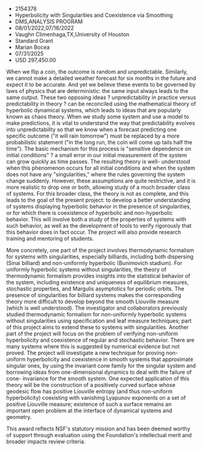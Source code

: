 
* 2154378
* Hyperbolicity with Singularities and Coexistence via Smoothing
* DMS,ANALYSIS PROGRAM
* 08/01/2022,07/18/2022
* Vaughn Climenhaga,TX,University of Houston
* Standard Grant
* Marian Bocea
* 07/31/2025
* USD 297,450.00

When we flip a coin, the outcome is random and unpredictable. Similarly, we
cannot make a detailed weather forecast for six months in the future and expect
it to be accurate. And yet we believe these events to be governed by laws of
physics that are deterministic: the same input always leads to the same output.
These two opposing ideas ? unpredictability in practice versus predictability in
theory ? can be reconciled using the mathematical theory of hyperbolic dynamical
systems, which leads to ideas that are popularly known as chaos theory. When we
study some system and use a model to make predictions, it is vital to understand
the way that predictability evolves into unpredictability so that we know when a
forecast predicting one specific outcome ("it will rain tomorrow") must be
replaced by a more probabilistic statement ("in the long run, the coin will come
up tails half the time"). The basic mechanism for this process is "sensitive
dependence on initial conditions" ? a small error in our initial measurement of
the system can grow quickly as time passes. The resulting theory is well-
understood when this phenomenon occurs for all initial conditions and when the
system does not have any "singularities," where the rules governing the system
change suddenly. However, these assumptions are quite restrictive, and it is
more realistic to drop one or both, allowing study of a much broader class of
systems. For this broader class, the theory is not as complete, and this leads
to the goal of the present project: to develop a better understanding of systems
displaying hyperbolic behavior in the presence of singularities, or for which
there is coexistence of hyperbolic and non-hyperbolic behavior. This will
involve both a study of the properties of systems with such behavior, as well as
the development of tools to verify rigorously that this behavior does in fact
occur. The project will also provide research training and mentoring of
students.

More concretely, one part of the project involves thermodynamic formalism for
systems with singularities, especially billiards, including both dispersing
(Sinai billiard) and non-uniformly hyperbolic (Bunimovich stadium). For
uniformly hyperbolic systems without singularities, the theory of thermodynamic
formalism provides insights into the statistical behavior of the system,
including existence and uniqueness of equilibrium measures, stochastic
properties, and Margulis asymptotics for periodic orbits. The presence of
singularities for billiard systems makes the corresponding theory more difficult
to develop beyond the smooth Liouville measure (which is well understood). The
investigator and collaborators previously studied thermodynamic formalism for
non-uniformly hyperbolic systems without singularities using specification and
leaf measure techniques; part of this project aims to extend these to systems
with singularities. Another part of the project will focus on the problem of
verifying non-uniform hyperbolicity and coexistence of regular and stochastic
behavior. There are many systems where this is suggested by numerical evidence
but not proved. The project will investigate a new technique for proving non-
uniform hyperbolicity and coexistence in smooth systems that approximate
singular ones, by using the invariant cone family for the singular system and
borrowing ideas from one-dimensional dynamics to deal with the failure of cone-
invariance for the smooth system. One expected application of this theory will
be the construction of a positively curved surface whose geodesic flow has
positive Liouville entropy (and thus non-uniform hyperbolicity) coexisting with
vanishing Lyapunov exponents on a set of positive Liouville measure; existence
of such a surface remains an important open problem at the interface of
dynamical systems and geometry.

This award reflects NSF's statutory mission and has been deemed worthy of
support through evaluation using the Foundation's intellectual merit and broader
impacts review criteria.
